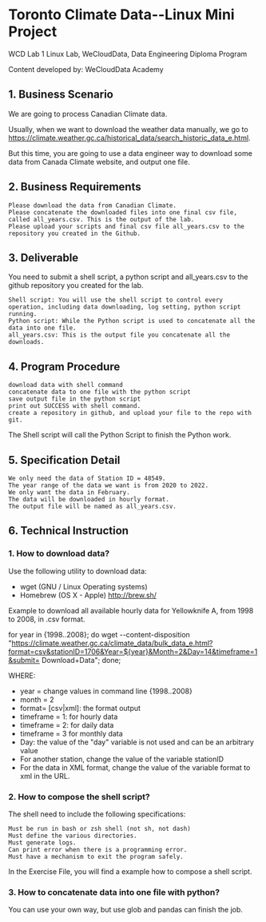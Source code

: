 # Toronto Climate Data--Linux Mini Project
WCD Lab 1
Linux Lab, WeCloudData, Data Engineering Diploma Program

Content developed by: WeCloudData Academy


## 1. Business Scenario

We are going to process Canadian Climate data.

Usually, when we want to download the weather data manually, we go to https://climate.weather.gc.ca/historical_data/search_historic_data_e.html.

But this time, you are going to use a data engineer way to download some data from Canada Climate website, and output one file.
## 2. Business Requirements

    Please download the data from Canadian Climate.
    Please concatenate the downloaded files into one final csv file, called all_years.csv. This is the output of the lab.
    Please upload your scripts and final csv file all_years.csv to the repository you created in the Github. 

## 3. Deliverable

You need to submit a shell script, a python script and all_years.csv to the github repository you created for the lab.

    Shell script: You will use the shell script to control every operation, including data downloading, log setting, python script running.
    Python script: While the Python script is used to concatenate all the data into one file.
    all_years.csv: This is the output file you concatenate all the downloads. 

## 4. Program Procedure

    download data with shell command
    concatenate data to one file with the python script
    save output file in the python script
    print out SUCCESS with shell command.
    create a repository in github, and upload your file to the repo with git. 

The Shell script will call the Python Script to finish the Python work.
## 5. Specification Detail

    We only need the data of Station ID = 48549.
    The year range of the data we want is from 2020 to 2022.
    We only want the data in February.
    The data will be downloaded in hourly format.
    The output file will be named as all_years.csv. 

## 6. Technical Instruction

### 1. How to download data?

Use the following utility to download data:
* wget (GNU / Linux Operating systems)
* Homebrew (OS X - Apple) http://brew.sh/

Example to download all available hourly data for Yellowknife A, from 1998 to 2008, in .csv format.

for year in {1998..2008}; 
do wget  --content-disposition "https://climate.weather.gc.ca/climate_data/bulk_data_e.html?format=csv&stationID=1706&Year=${year}&Month=2&Day=14&timeframe=1&submit= Download+Data";
done;

WHERE:
* year = change values in command line {1998..2008}
* month = 2
* format= [csv|xml]: the format output
* timeframe = 1: for hourly data
* timeframe = 2: for daily data
* timeframe = 3 for monthly data
* Day: the value of the "day" variable is not used and can be an arbitrary value
* For another station, change the value of the variable stationID
* For the data in XML format, change the value of the variable format to xml in the URL.

### 2. How to compose the shell script?
The shell need to include the following specifications:

    Must be run in bash or zsh shell (not sh, not dash)
    Must define the various directories.
    Must generate logs.
    Can print error when there is a programming error.
    Must have a mechanism to exit the program safely. 

In the Exercise File, you will find a example how to compose a shell script.

### 3. How to concatenate data into one file with python?
You can use your own way, but use glob and pandas can finish the job. 
